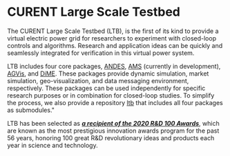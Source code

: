 # CURENT Large Scale Testbed

The CURENT Large Scale Testbed (LTB), is the first of its kind to provide a virtual electric power grid for researchers to experiment with closed-loop controls and algorithms. Research and application ideas can be quickly and seamlessly integrated for verification in this virtual power system.

LTB includes four core packages, [ANDES][andes repository], [AMS][ams repository] (currently in development), [AGVis][agvis repository], and [DiME][dime repository]. These packages provide dynamic simulation, market simulation, geo-visualization, and data messaging environment, respectively. These packages can be used independently for specific research purposes or in combination for closed-loop studies. To simplify the process, we also provide a repository [ltb][ltb repository] that includes all four packages as submodules."

LTB has been selected as ***[a recipient of the 2020 R&D 100 Awards][rd100]***, which are known as the most prestigious innovation awards program for the past 56 years, honoring 100 great R&D revolutionary ideas and products each year in science and technology.

[andes repository]: https://github.com/CURENT/andes/
[ams repository]: https://github.com/CURENT/ams
[agvis repository]: https://github.com/CURENT/agvis
[dime repository]: https://github.com/CURENT/dime
[ltb repository]: https://github.com/CURENT/ltb
[rd100]: https://www.rdworldonline.com/rd-100-2020-winner/curent-ltb/
